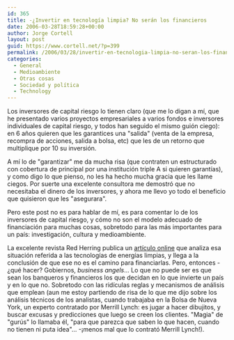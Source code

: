 ```yaml
---
id: 365
title: -¿Invertir en tecnologí­a limpia? No serán los financieros
date: 2006-03-28T18:59:28+00:00
author: Jorge Cortell
layout: post
guid: https://www.cortell.net/?p=399
permalink: /2006/03/28/invertir-en-tecnologia-limpia-no-seran-los-financieros/
categories:
  - General
  - Medioambiente
  - Otras cosas
  - Sociedad y polí­tica
  - Technology
---
```

Los inversores de capital riesgo lo tienen claro (que me lo digan a mí­, que he presentado varios proyectos empresariales a varios fondos e inversores individuales de capital riesgo, y todos han seguido el mismo guión ciego): en 6 años quieren que les garantices una "salida" (venta de la empresa, recompra de acciones, salida a bolsa, etc) que les de un retorno que multiplique por 10 su inversión.

A mí­ lo de "garantizar" me da mucha risa (que contraten un estructurado con cobertura de principal por una institución triple A si quieren garantí­as), y como digo lo que pienso, no les ha hecho mucha gracia que les llame ciegos. Por suerte una excelente consultora me demostró que no necesitaba el dinero de los inversores, y ahora me llevo yo todo el beneficio que quisieron que les "asegurara".

Pero este post no es para hablar de mí­, es para comentar lo de los inversores de capital riesgo, y cómo no son el modelo adecuado de financiación para muchas cosas, sobretodo para las más importantes para un paí­s: investigación, cultura y medioambiente.

La excelente revista Red Herring publica un [artí­culo online](https://www.redherring.com/Article.aspx?a=16274&hed=VCs%20Are%20Wary%20of%20Cleantech) que analiza esa situación referida a las tecnologí­as de energí­as limpias, y llega a la conclusión de que ese no es el camino para financiarlas. Pero, entonces -¿qué hacer? Gobiernos, _business angels_... Lo que no puede ser es que sean los banqueros y financieros los que decidan en lo que invierte un paí­s y en lo que no. Sobretodo con las ridí­culas reglas y mecanismos de análisis que emplean (aun me estoy partiendo de risa de lo que me dijo sobre los análisis técnicos de los analistas, cuando trabajaba en la Bolsa de Nueva York, un experto contratado por Merrill Lynch: es jugar a hacer dibujitos, y buscar excusas y predicciones que luego se creen los clientes. "Magia" de "gurús" lo llamaba él, "para que parezca que saben lo que hacen, cuando no tienen ni puta idea"... -¡menos mal que lo contrató Merrill Lynch!).